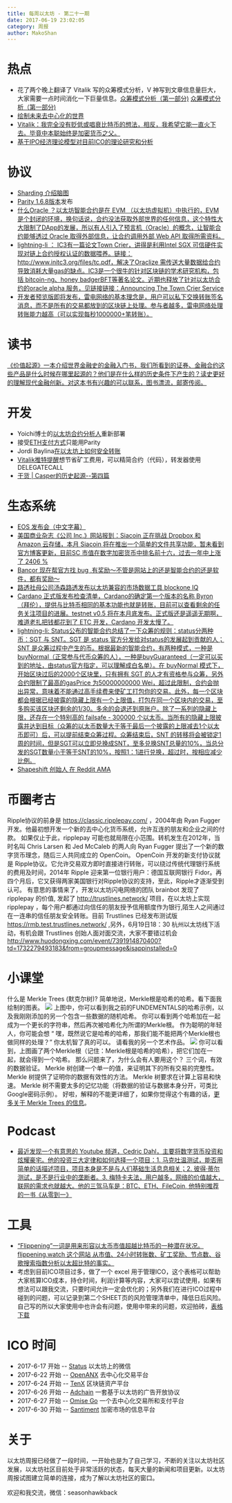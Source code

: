 ```yaml
---
title: 每周以太坊 - 第二十一期
date: 2017-06-19 23:02:05
category: 周报
author: MakoShan
---
```


# 热点
- 花了两个晚上翻译了 Vitalik 写的众筹模式分析，V 神写到文章信息量巨大，大家需要一点时间消化一下巨量信息。[众筹模式分析（第一部分)](http://ethfans.org/makoshan/articles/456) [众筹模式分析（第一部分)](http://ethfans.org/posts/458)
- [绘制未来去中心化的世界](http://ethfans.org/posts/461)
- [Vitalik：我完全没有贬低或唱衰比特币的想法，相反，我希望它能一直火下去。毕竟中本聪始终是加密货币之父。](https://file.xiaomiquan.com/201706/33b777c2b69e7ae7ef669bef89aeed6a0649b9ed0915cd4211713f8e2e1b4f7c.jpg)
- [基于IPO经济理论模型对目前ICO的理论研究和分析](http://ethfans.org/dragon/articles/462)

# 协议
- [Sharding 介绍脑图](https://www.mindomo.com/mindmap/sharding-d7cf8b6dee714d01a77388cb5d9d2a01)
- [Parity 1.6.8版本](https://github.com/paritytech/parity/releases/tag/v1.6.8)发布
-  [什么Oracle ？以太坊智能合约是在 EVM （以太坊虚拟机）中执行的，EVM 是个封闭的环境，换句话说，合约没法获取外部世界的任何信息，这个特性大大限制了DApp的发展，所以有人引入了预言机（Oracle）的概念，让智能合约能够透过 Oracle 取得外部信息，让合约调用外部 Web API 取得所需资料。](https://medium.com/taipei-ethereum-meetup/oracle%E7%B3%BB%E5%88%97%E4%B8%80-human-oracle-cb7ed8268030)
- [lightning-li ：  IC3有一篇论文Town Crier，讲得是利用Intel SGX 可信硬件实现对链上合约授权认证的数据喂养。链接：http://www.initc3.org/files/tc.pdf，解决了Oraclize 需传送大量数据给合约导致消耗大量gas的缺点。IC3是一个很牛的针对区块链的学术研究机构，包括 bitcoin-ng、honey badgerBFT等著名论文。近期也释放了针对以太坊合约的oracle alpha 服务，见链接链接：Announcing The Town Crier Service](http://hackingdistributed.com/2017/06/15/town-crier/)
- [开发者预览版即将发布，雷电网络的基本理念是，用户可以私下交换转账签名消息，而不是所有的交易都放到的区块链上处理。参与者越多，雷电网络处理转账能力越高（可以实现每秒1000000+笔转账）。](https://github.com/raiden-network/raiden/issues/653)


# 读书
[《价值起源》一本介绍世界金融史的金融入门书，我们所看到的证券、金融合约这些产品是什么时候在哪里起源的？他们是在什么样的历史条件下产生的？读史更好的理解现代金融创新。对这本书有兴趣的可以联系，图书漂流，邮寄传阅。](https://book.douban.com/subject/4882119/)

# 开发
- Yoichi博士的[以太坊合约分析人](http://dry.yoichihirai.com/)重新部署
- 接受[ETH支付方式](https://blog.haschek.at/2017/accepting-ethereum-without-external-services.html)只能用Parity
- Jordi Baylina[在以太坊上如何安全转账](https://gist.github.com/jbaylina/e8ac19b8e7478fd10cf0363ad1a5a4b3)
- [Vitalik推特提醒](http://mailchi.mp/ticketleap/week-in-ethereum-news-pvxskzbbrv?e=9eac9b5442)想节省矿工费用，可以精简合约（代码），转发器使用DELEGATECALL
- [干货 | Casper的历史起源--第四篇](https://mp.weixin.qq.com/s/Gp1AxoSHTA2R2pXhJF7WrQ)

# 生态系统
- [EOS 发布会（中文字幕）](http://m.youku.com/video/id_XMjgxMTM1MTY1Ng==.html?sharefrom=iphone&from=timeline&isappinstalled=1&source=)
- [美国商业杂志《公司 Inc.》网站报到：Siacoin 正在挑战 Dropbox 和 Amazon 云存储，本月 Siacoin 将在推出一个简单的文件共享功能，暂未看到官方博客更新，目前SC 市值在数字加密货币中排名前十六，过去一年中上涨了 2406 %](https://www.inc.com/brian-d-evans/blockchain-tech-company-sia-siacoin-could-disrupt-dropbox-and-amazon.html)
- [Bancor 现在帮官方找 bug ,有奖励～不管是网站上的还是智能合约的还是软件，都有奖励～](https://app.bancor.network/communities/59072cd673f6660001aa8e93/about)
- [路透社母公司汤森路透发布以太坊兼容的市场数据工具 blockone IQ](https://www.ethnews.com/thomson-reuters-to-provide-market-data-through-the-ethereum-compatible-blockone-iq-tool)
- [Cardano 正式版发布检查清单，Cardano的确定第一个版本的名称  Byron（拜伦），提供与比特币相同的基本功能也就是转账，目前可以查看剩余的任务关注项目的进展。testnet v0.5 将在本月底发布。正式版还是遥遥无期啊，难道老扎把钱都花到了 ETC 开发，Cardano 开发太慢了。](https://cardanolaunch.com/)
- [lightning-li: Status公布的智能合约总结了一下众筹的规则：status分两种币：SGT 与 SNT。SGT 是 status 官方分发给对status的发展起到贡献的人；SNT 是众筹过程中产生的币。根据最新的智能合约，有两种模式，一种是buyNormal（正常参与代币众筹的人），一种是buyGuaranteed（一定可以买到的地址，由status官方指定，可以理解成白名单）。在 buyNormal 模式下，开始区块过后的2000个区块里，只有拥有 SGT 的人才有资格参与众筹，另外合约限制了最高的gasPrice 为50000000000 Wei，超过此限制，合约会抛出异常，意味着不能通过高手续费来使矿工打包你的交易。此外，每一个区块都会根据已经披露的隐藏上限有一个上限值，打包在同一个区块内的交易，至多购买该区块还剩余的1/30。多余的会退还到原账户。除了一系列的隐藏上限，还存在一个特别高的 failsafe - 300000 个以太币。当所有的隐藏上限披露并达到目标（众筹的以太币数量大于等于最后一个披露的上限减去1个以太币即可）后，可以提前结束众筹过程。众筹结束后，SNT 的转移将会被锁定1周的时间，但是SGT可以立即兑换成SNT，至多兑换SNT总量的10%，当总分发的SGT数量小于等于SNT的10%，按照1：1进行兑换，超过时，按相应减少比例。](http://t.xiaomiquan.com/qr3FiqF)
- [ Shapeshift 创始人 在 Reddit AMA](https://www.reddit.com/r/ethereum/comments/6hfw8y/ama_w_erik_voorhees_shapeshift_ceo_ask_me_anything/)

# 币圈考古
Ripple协议的前身是 https://classic.ripplepay.com/ ，2004年由 Ryan Fugger 开发。他最初想开发一个新的去中心化货币系统，允许互连的朋友和企业之间的付款。
如果仅止于此，ripplepay 可能也就局限在小范围。转机发生在2012年，当时名叫 Chris Larsen 和 Jed McCaleb 的两人向  Ryan Fugger 提出了一个新的数字货币理念，随后三人共同成立的 OpenCoin。
OpenCoin 开发的新支付协议就是 Ripple协议。它允许交易双方即时直接进行转账，可以绕过传统代理银行系统的费用及时间，2014年 Ripple 迎来第一位银行用户：德国互联网银行 Fidor。再四个月后，它又获得两家美国银行对Ripple协议的支持，至此，Ripple才逐渐受到认可。
有意思的事情来了，开发以太坊闪电网络的团队 brainbot‏ 发现了 ripplepay 的价值, 发起了 http://trustlines.network/ 项目，在以太坊上实现 ripplepay ，每个用户都通过向信任的朋友授予信用额度作为银行,陌生人之间通过在一连串的信任朋友安全转账。目前 Trustlines 已经发布测试版 https://rmb.test.trustlines.network/ ,另外，6月19日18：30 杭州以太坊线下活动，有机会跟 Trustlines 创始人面对面交流，大家不要错过机会
http://www.huodongxing.com/event/7391914870400?td=1732279493183&from=groupmessage&isappinstalled=0


# 小课堂
什么是 Merkle Trees (默克尔树)?
简单地说，Merkle根是哈希的哈希。看下面我绘制的图表。
![](http://upyun-assets.ethfans.org/uploads/photo/image/0ffedcf28c194a6f908a993f6dbc3997.png)
上图中，你可以看到我之前的FUNDEMENTALS的哈希示例，以及我刚刚添加的另一个包含一些数据的随机哈希。 你可以看到两个哈希加在一起成为一个更长的字符串，然后再次被哈希化为所谓的Merkle根。
作为聪明的年轻人，你可能会想 “ 嘿，既然说它是哈希的哈希，那我们能不能把两个Merkle根也做同样的处理？” 你太机智了真的可以。
请看我的另一个艺术作品。
![](http://upyun-assets.ethfans.org/uploads/photo/image/074fb2c4130246bcafdd425299d5784b.png)
你可以看到，上图画了两个Merkle根（记住：Merkle根是哈希的哈希），把它们加在一起，就会得到一个哈希。
那么问题来了，为什么会有人要用这个？
三个词，有效的数据验证。 Merkle 树创建一个单一的值，来证明其下的所有交易的完整性。
Merkle 树提供了证明你的数据有效性的方法。
Merkle 树要求在计算上容易和快速。
Merkle 树不需要太多的记忆功能（将数据的验证与数据本身分开，可类比Google密码示例）。
好啦，解释的不能更详细了，如果你觉得这个有趣的话，[更多关于 Merkle Trees 的信息](https://blog.ethereum.org/2015/11/15/merkling-in-ethereum/)。

# Podcast
- [最近发现一个有意思的 Youtube 频道，Cedric Dahl，主要将数字货币投资和炫耀豪宅。他的投资三大定律和如何选择一个项目：1. 马克吐温测试，能否用简单的话描述项目，项目本身是不是与人们基础生活息息相关；2. 彼得·蒂尔测试，是不是行业中的垄断者。3. 梅特卡夫法，用户越多，网络的价值越大，联网的需求也就越大。他的三驾马车是：BTC、ETH、FileCoin, 他特别推荐的一书《从零到一》](https://www.youtube.com/watch?v=zePZEn7HFKo)

# 工具
- [“Flippening”一词是用来形容以太币市值超越比特币的一种潜在状况。flippening.watch 这个网站 从市值、24小时转账数、矿工奖励、节点数、谷歌搜索指数分析以太超比特的事实。](http://www.flippening.watch/)
- 考虑到目前ICO项目过多，做了一个 excel 用于管理ICO，这个表格可以帮助大家核算ICO成本，持仓时间，利润计算等内容，大家可以尝试使用，如果有想法可以跟我交流，只要时间允许一定会优化的；另外我们在进行ICO过程中碰到的问题，可以记录到第二个SHEET页的风险管理清单中，降低日后风险。自己写的所以大家使用中也许会有问题，使用中带来的问题，欢迎拍砖，[表格下载](http://t.xiaomiquan.com/EY3bIa2)

# ICO 时间 
- 2017-6-17 开始 -- [Status](https://status.im/) 以太坊上的微信
- 2017-6-22 开始 -- [OpenANX]() 去中心化交易平台
- 2017-6-24 开始 -- [TenX](https://www.tenx.tech/) 区块链资产平台 
- 2017-6-26 开始 -- [Adchain](https://adtoken.com/) 一套基于以太坊的广告开放协议
- 2017-6-27 开始 -- [Omise Go](https://omg.omise.co/)  一个去中心化交易所和支付平台
- 2017-6-30 开始 -- [Santiment](http://www.santiment.net/) 加密市场的信息平台

# 关于
以太坊周报已经做了一段时间，一开始也是为了自己学习，不断的关注以太坊社区发展，以太坊社区目前处于非常活跃的状态，每天大量的新闻和项目更新。以太坊周报试图建立简单的连接，成为了解以太坊社区的窗口。

欢迎和我交流，微信：seasonhawkback 











